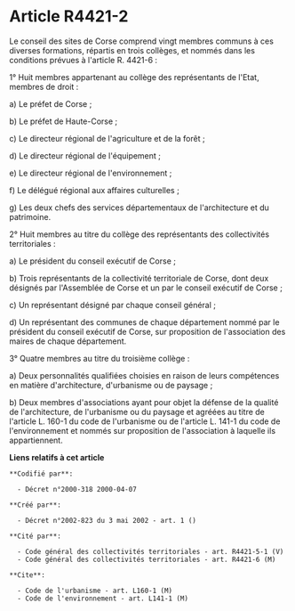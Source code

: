 # Article R4421-2

Le conseil des sites de Corse comprend vingt membres communs à ces diverses formations, répartis en trois collèges, et nommés
dans les conditions prévues à l'article R. 4421-6 :

1° Huit membres appartenant au collège des représentants de l'Etat, membres de droit :

a) Le préfet de Corse ;

b) Le préfet de Haute-Corse ;

c) Le directeur régional de l'agriculture et de la forêt ;

d) Le directeur régional de l'équipement ;

e) Le directeur régional de l'environnement ;

f) Le délégué régional aux affaires culturelles ;

g) Les deux chefs des services départementaux de l'architecture et du patrimoine.

2° Huit membres au titre du collège des représentants des collectivités territoriales :

a) Le président du conseil exécutif de Corse ;

b) Trois représentants de la collectivité territoriale de Corse, dont deux désignés par l'Assemblée de Corse et un par le
conseil exécutif de Corse ;

c) Un représentant désigné par chaque conseil général ;

d) Un représentant des communes de chaque département nommé par le président du conseil exécutif de Corse, sur proposition de
l'association des maires de chaque département.

3° Quatre membres au titre du troisième collège :

a) Deux personnalités qualifiées choisies en raison de leurs compétences en matière d'architecture, d'urbanisme ou de
paysage ;

b) Deux membres d'associations ayant pour objet la défense de la qualité de l'architecture, de l'urbanisme ou du paysage et
agréées au titre de l'article L. 160-1 du code de l'urbanisme ou de l'article L. 141-1 du code de l'environnement et nommés
sur proposition de l'association à laquelle ils appartiennent.

**Liens relatifs à cet article**

	**Codifié par**:

	  - Décret n°2000-318 2000-04-07

	**Créé par**:

	  - Décret n°2002-823 du 3 mai 2002 - art. 1 ()

	**Cité par**:

	  - Code général des collectivités territoriales - art. R4421-5-1 (V)
	  - Code général des collectivités territoriales - art. R4421-6 (M)

	**Cite**:

	  - Code de l'urbanisme - art. L160-1 (M)
	  - Code de l'environnement - art. L141-1 (M)
